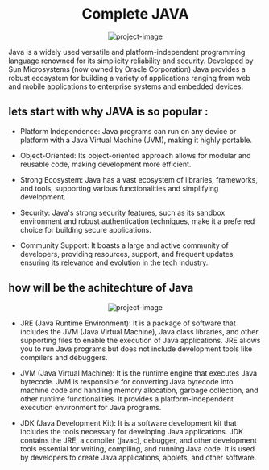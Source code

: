 <h1 align="center" id="title">Complete JAVA</h1>

<p align="center"><img src="https://roadmap.sh/roadmaps/java.png" alt="project-image"></p>

<p id="description">Java is a widely used versatile and platform-independent programming language renowned for its simplicity reliability and security. Developed by Sun Microsystems (now owned by Oracle Corporation) Java provides a robust ecosystem for building a variety of applications ranging from web and mobile applications to enterprise systems and embedded devices.</p>

## lets start with why JAVA is so popular :
* Platform Independence: Java programs can run on any device or platform with a Java Virtual Machine (JVM), making it highly portable.

* Object-Oriented: Its object-oriented approach allows for modular and reusable code, making development more efficient.

* Strong Ecosystem: Java has a vast ecosystem of libraries, frameworks, and tools, supporting various functionalities and simplifying development.

* Security: Java's strong security features, such as its sandbox environment and robust authentication techniques, make it a preferred choice for building secure applications.

* Community Support: It boasts a large and active community of developers, providing resources, support, and frequent updates, ensuring its relevance and evolution in the tech industry.

## how will be the achitechture of Java 
<p align="center"><img src="https://res.cloudinary.com/practicaldev/image/fetch/s--iP_XGDu5--/c_limit%2Cf_auto%2Cfl_progressive%2Cq_auto%2Cw_880/https://dev-to-uploads.s3.amazonaws.com/uploads/articles/wts3bac4sadrl5z5sdco.png" alt="project-image"></p>

* JRE (Java Runtime Environment): It is a package of software that includes the JVM (Java Virtual Machine), Java class libraries, and other supporting files to enable the execution of Java applications. JRE allows you to run Java programs but does not include development tools like compilers and debuggers.
  
* JVM (Java Virtual Machine): It is the runtime engine that executes Java bytecode. JVM is responsible for converting Java bytecode into machine code and handling memory allocation, garbage collection, and other runtime functionalities. It provides a platform-independent execution environment for Java programs.
  
* JDK (Java Development Kit): It is a software development kit that includes the tools necessary for developing Java applications. JDK contains the JRE, a compiler (javac), debugger, and other development tools essential for writing, compiling, and running Java code. It is used by developers to create Java applications, applets, and other software.

 


 
